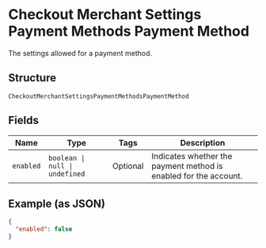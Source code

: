 <!-- Optimized: 2025-10-06 -->
<!-- RPM: 1.6.2.1.1.6.2.1_checkout-merchant-settings-payment-methods-payment-method_20251006 -->
<!-- Session: E2E RPM DNA Application -->
<!-- AOM: RND (Reggie & Dro) -->
<!-- COI: TECHNOLOGY -->
<!-- RPM: HIGH -->
<!-- ACTION: BUILD -->

# Checkout Merchant Settings Payment Methods Payment Method

The settings allowed for a payment method.

## Structure

`CheckoutMerchantSettingsPaymentMethodsPaymentMethod`

## Fields

| Name | Type | Tags | Description |
|  --- | --- | --- | --- |
| `enabled` | `boolean \| null \| undefined` | Optional | Indicates whether the payment method is enabled for the account. |

## Example (as JSON)

```json
{
  "enabled": false
}
```

